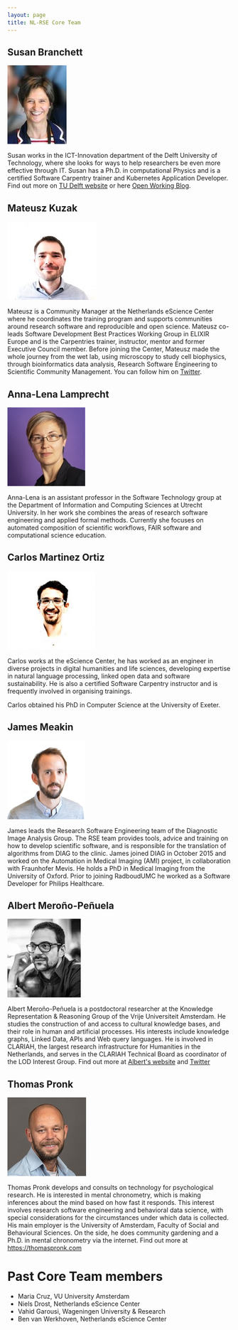 ```yaml
---
layout: page
title: NL-RSE Core Team
---
```


## Susan Branchett
![image](/img/core-team/Susan.jpg)

Susan works in the ICT-Innovation department of the Delft University of Technology, where she looks for ways to help researchers be even more effective through IT.
Susan has a Ph.D. in computational Physics and is a certified Software Carpentry trainer and Kubernetes Application Developer.
Find out more on [TU Delft website](https://www.tudelft.nl/staff/s.e.branchett/) or here [Open Working Blog](https://openworking.wordpress.com/2019/08/29/helping-researchers-do-it/).

## Mateusz Kuzak
![image](/img/core-team/mateusz.jpg)

Mateusz is a Community Manager at the Netherlands eScience Center where he coordinates the training program and supports communities around research software and reproducible and open science. Mateusz co-leads Software Development Best Practices Working Group in ELIXIR Europe and is the Carpentries trainer, instructor, mentor and former Executive Council member. Before joining the Center, Mateusz made the whole journey from the wet lab, using microscopy to study cell biophysics, through bioinformatics data analysis, Research Software Engineering to Scientific Community Management. You can follow him on [Twitter](https://twitter.com/matkuzak).

## Anna-Lena Lamprecht
![image](/img/core-team/Anna-Lena.jpg)

Anna-Lena is an assistant professor in the Software Technology group at the Department of Information and Computing Sciences at Utrecht University. In her work she combines the areas of research software engineering and applied formal methods. Currently she focuses on automated composition of scientific workflows, FAIR software and computational science education.

## Carlos Martinez Ortiz
![image](/img/core-team/carlos.jpg)

Carlos works at the eScience Center, he has worked as an engineer in diverse projects in digital humanities and life sciences, developing expertise in natural language processing, linked open data and software sustainability. He is also a certified Software Carpentry instructor and is frequently involved in organising trainings.

Carlos obtained his PhD in Computer Science at the University of Exeter.

## James Meakin
![image](/img/core-team/james.jpg)

James leads the Research Software Engineering team of the Diagnostic Image Analysis Group. The RSE team provides tools, advice and training on how to develop scientific software, and is responsible for the translation of algorithms from DIAG to the clinic.
James joined DIAG in October 2015 and worked on the Automation in Medical Imaging (AMI) project, in collaboration with Fraunhofer Mevis. He holds a PhD in Medical Imaging from the University of Oxford. Prior to joining RadboudUMC he worked as a Software Developer for Philips Healthcare.

## Albert Meroño-Peñuela
![image](/img/core-team/albert.jpg)

Albert Meroño-Peñuela is a postdoctoral researcher at the Knowledge Representation & Reasoning Group of the Vrije Universiteit Amsterdam. He studies the construction of and access to cultural knowledge bases, and their role in human and artificial processes. His interests include knowledge graphs, Linked Data, APIs and Web query languages. He is  involved in CLARIAH, the largest research infrastructure for Humanities in the Netherlands, and serves in the CLARIAH Technical Board as coordinator of the LOD Interest Group.
Find out more at [Albert's website](https://www.albertmeronyo.org/) and [Twitter](https://twitter.com/albertmeronyo)

## Thomas Pronk
![image](/img/core-team/thomas.jpg)

Thomas Pronk develops and consults on technology for psychological research. He is interested in mental chronometry, which is making inferences about the mind based on how fast it responds. This interest involves research software engineering and behavioral data science, with special considerations for the circumstances under which data is collected. His main employer is the University of Amsterdam, Faculty of Social and Behavioural Sciences. On the side, he does community gardening and a Ph.D. in mental chronometry via the internet. Find out more at https://thomaspronk.com

# Past Core Team members

* Maria Cruz, VU University Amsterdam
* Niels Drost, Netherlands eScience Center
* Vahid Garousi, Wageningen University & Research
* Ben van Werkhoven, Netherlands eScience Center 